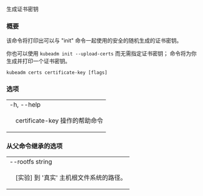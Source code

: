 
生成证书密钥

### 概要

该命令将打印出可以与 "init" 命令一起使用的安全的随机生成的证书密钥。

你也可以使用 `kubeadm init --upload-certs` 而无需指定证书密钥；
命令将为你生成并打印一个证书密钥。

```
kubeadm certs certificate-key [flags]
```

### 选项

   <table style="width: 100%; table-layout: fixed;">
<colgroup>
<col span="1" style="width: 10px;" />
<col span="1" />
</colgroup>
<tbody>

<tr>
<td colspan="2">-h, --help</td>
</tr>
<tr>
<td></td><td style="line-height: 130%; word-wrap: break-word;">
<p>
certificate-key 操作的帮助命令
</p>
</td>
</tr>

</tbody>
</table>

### 从父命令继承的选项

   <table style="width: 100%; table-layout: fixed;">
<colgroup>
<col span="1" style="width: 10px;" />
<col span="1" />
</colgroup>
<tbody>

<tr>
<td colspan="2">--rootfs string</td>
</tr>
<tr>
<td></td><td style="line-height: 130%; word-wrap: break-word;">
<p>
[实验] 到 '真实' 主机根文件系统的路径。
</p>
</td>
</tr>

</tbody>
</table>

